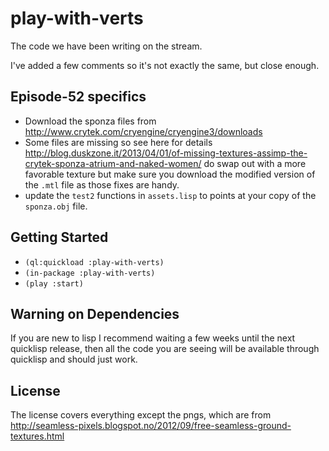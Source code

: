 # play-with-verts

The code we have been writing on the stream.

I've added a few comments so it's not exactly the same, but close enough.

## Episode-52 specifics

- Download the sponza files from http://www.crytek.com/cryengine/cryengine3/downloads
- Some files are missing so see here for details http://blog.duskzone.it/2013/04/01/of-missing-textures-assimp-the-crytek-sponza-atrium-and-naked-women/ do swap out with a more favorable texture but make sure you download the modified version of the `.mtl` file as those fixes are handy.
- update the `test2` functions in `assets.lisp` to points at your copy of the `sponza.obj` file.

## Getting Started

- `(ql:quickload :play-with-verts)`
- `(in-package :play-with-verts)`
- `(play :start)`

## Warning on Dependencies

If you are new to lisp I recommend waiting a few weeks until the next quicklisp release, then all the code you are seeing will be available through quicklisp and should just work.

## License

The license covers everything except the pngs, which are from http://seamless-pixels.blogspot.no/2012/09/free-seamless-ground-textures.html

